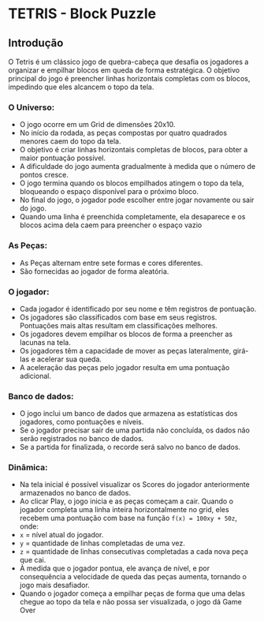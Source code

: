 # **TETRIS** - Block Puzzle
## Introdução


O Tetris é um clássico jogo de quebra-cabeça que desafia os jogadores a organizar e empilhar blocos em queda de forma estratégica. O objetivo principal do jogo é preencher linhas horizontais completas com os blocos, impedindo que eles alcancem o topo da tela. 


### O Universo:

- O jogo ocorre em um Grid de dimensões 20x10.
- No início da rodada, as peças compostas por quatro quadrados menores caem do topo da tela.
- O objetivo é criar linhas horizontais completas de blocos, para obter a maior pontuação possível.
- A dificuldade do jogo aumenta gradualmente à medida que o número de pontos cresce.
- O jogo termina quando os blocos empilhados atingem o topo da tela, bloqueando o espaço disponível para o próximo bloco.
- No final do jogo, o jogador pode escolher entre jogar novamente ou sair do jogo.
- Quando uma linha é preenchida completamente, ela desaparece e os blocos acima dela caem para preencher o espaço vazio


### As Peças:

- As Peças alternam entre sete formas e cores diferentes.
- São fornecidas ao jogador de forma aleatória.


### O jogador:

- Cada jogador é identificado por seu nome e têm registros de pontuação.
- Os jogadores são classificados com base em seus registros. Pontuações mais altas resultam em classificações melhores.
- Os jogadores devem empilhar os blocos de forma a preencher as lacunas na tela.
- Os jogadores têm a capacidade de mover as peças lateralmente, girá-las e acelerar sua queda.
- A aceleração das peças pelo jogador resulta em uma pontuação adicional.


### Banco de dados:

- O jogo inclui um banco de dados que armazena as estatísticas dos jogadores, como pontuações e níveis.
- Se o jogador precisar sair de uma partida não concluída, os dados não serão registrados no banco de dados.
- Se a partida for finalizada, o recorde será salvo no banco de dados.


### Dinâmica:

- Na tela inicial é possível visualizar os Scores do jogador anteriormente armazenados no banco de dados.
- Ao clicar Play, o jogo inicia e as peças começam a cair.
Quando o jogador completa uma linha inteira horizontalmente no grid, eles recebem uma pontuação com base na função `f(x) = 100xy + 50z`, onde:
 - `x` = nível atual do jogador.
 - `y` = quantidade de linhas completadas de uma vez.
 - `z` = quantidade de linhas consecutivas completadas a cada nova peça que cai.
- À medida que o jogador pontua, ele avança de nível, e por consequência a velocidade de queda das peças aumenta, tornando o jogo mais desafiador.
- Quando o jogador começa a empilhar peças de forma que uma delas chegue ao topo da tela e não possa ser visualizada, o jogo dá Game Over

